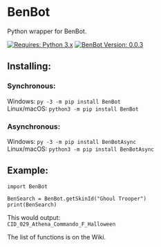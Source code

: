 # BenBot
Python wrapper for BenBot.

[![Requires: Python 3.x](https://img.shields.io/pypi/pyversions/BenBot.svg)](https://pypi.org/project/BenBot/)
[![BenBot Version: 0.0.3](https://img.shields.io/pypi/v/BenBot.svg)](https://pypi.org/project/BenBot/)

## Installing:
### Synchronous:
Windows: ``py -3 -m pip install BenBot``<br>
Linux/macOS: ``python3 -m pip install BenBot``

### Asynchronous:
Windows: ``py -3 -m pip install BenBotAsync``<br>
Linux/macOS: ``python3 -m pip install BenBotAsync``

## Example:
```
import BenBot

BenSearch = BenBot.getSkinId("Ghoul Trooper")
print(BenSearch)
```

This would output:<br>
```CID_029_Athena_Commando_F_Halloween```

The list of functions is on the Wiki.
